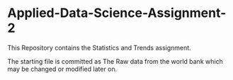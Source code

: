 # Applied-Data-Science-Assignment-2

This Repository contains the Statistics and Trends assignment.

The starting file is committed as The Raw data from the world bank which may be changed or modified later on.
